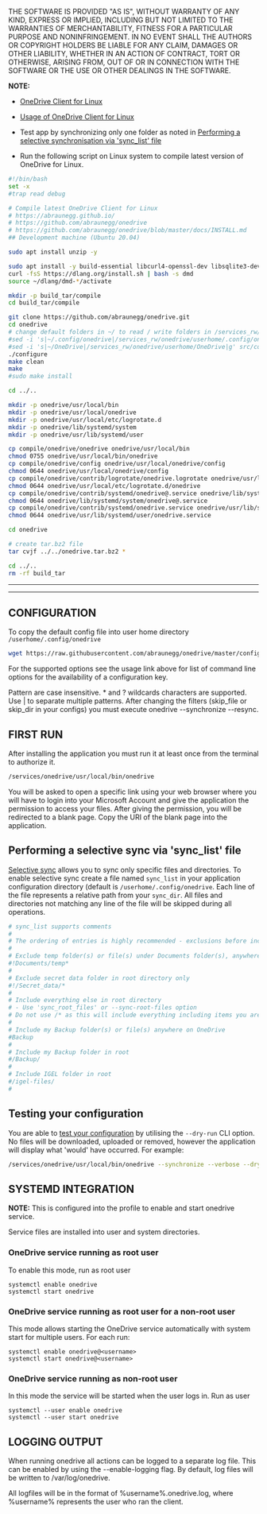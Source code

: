 THE SOFTWARE IS PROVIDED "AS IS", WITHOUT WARRANTY OF ANY KIND, EXPRESS OR IMPLIED, INCLUDING BUT NOT LIMITED TO THE WARRANTIES OF MERCHANTABILITY, FITNESS FOR A PARTICULAR PURPOSE AND NONINFRINGEMENT. IN NO EVENT SHALL THE AUTHORS OR COPYRIGHT HOLDERS BE LIABLE FOR ANY CLAIM, DAMAGES OR OTHER LIABILITY, WHETHER IN AN ACTION OF CONTRACT, TORT OR OTHERWISE, ARISING FROM, OUT OF OR IN CONNECTION WITH THE SOFTWARE OR THE USE OR OTHER DEALINGS IN THE SOFTWARE.


**NOTE:**

- [OneDrive Client for Linux](https://abraunegg.github.io/)

- [Usage of OneDrive Client for Linux](https://github.com/abraunegg/onedrive/blob/master/docs/usage.md)

- Test app by synchronizing only one folder as noted in [Performing a selective synchronisation via 'sync_list' file](https://github.com/abraunegg/onedrive/blob/master/docs/usage.md#performing-a-selective-synchronisation-via-sync_list-file)

- Run the following script on Linux system to compile latest version of OneDrive for Linux.

```bash linenums="1"
#!/bin/bash
set -x
#trap read debug

# Compile latest OneDrive Client for Linux
# https://abraunegg.github.io/
# https://github.com/abraunegg/onedrive
# https://github.com/abraunegg/onedrive/blob/master/docs/INSTALL.md
## Development machine (Ubuntu 20.04)

sudo apt install unzip -y

sudo apt install -y build-essential libcurl4-openssl-dev libsqlite3-dev pkg-config git curl libnotify-dev
curl -fsS https://dlang.org/install.sh | bash -s dmd
source ~/dlang/dmd-*/activate

mkdir -p build_tar/compile
cd build_tar/compile

git clone https://github.com/abraunegg/onedrive.git
cd onedrive
# change default folders in ~/ to read / write folders in /services_rw/onedrive/userhome
#sed -i 's|~/.config/onedrive|/services_rw/onedrive/userhome/.config/onedrive|g' src/config.d
#sed -i 's|~/OneDrive|/services_rw/onedrive/userhome/OneDrive|g' src/config.d
./configure
make clean
make
#sudo make install

cd ../..

mkdir -p onedrive/usr/local/bin
mkdir -p onedrive/usr/local/onedrive
mkdir -p onedrive/usr/local/etc/logrotate.d
mkdir -p onedrive/lib/systemd/system
mkdir -p onedrive/usr/lib/systemd/user

cp compile/onedrive/onedrive onedrive/usr/local/bin
chmod 0755 onedrive/usr/local/bin/onedrive
cp compile/onedrive/config onedrive/usr/local/onedrive/config
chmod 0644 onedrive/usr/local/onedrive/config
cp compile/onedrive/contrib/logrotate/onedrive.logrotate onedrive/usr/local/etc/logrotate.d/onedrive
chmod 0644 onedrive/usr/local/etc/logrotate.d/onedrive
cp compile/onedrive/contrib/systemd/onedrive@.service onedrive/lib/systemd/system
chmod 0644 onedrive/lib/systemd/system/onedrive@.service
cp compile/onedrive/contrib/systemd/onedrive.service onedrive/usr/lib/systemd/user
chmod 0644 onedrive/usr/lib/systemd/user/onedrive.service

cd onedrive

# create tar.bz2 file
tar cvjf ../../onedrive.tar.bz2 *

cd ../..
rm -rf build_tar
```

-----

-----

## CONFIGURATION

To copy the default config file into user home directory `/userhome/.config/onedrive`

```bash linenums="1"
wget https://raw.githubusercontent.com/abraunegg/onedrive/master/config -O /userhome/.config/onedrive
```

For the supported options see the usage link above for list of  command  line  options for the availability of a configuration key.

Pattern  are  case  insensitive.  * and ? wildcards characters are supported.  Use | to separate multiple patterns. After changing the filters (skip_file or skip_dir in your configs)  you must execute onedrive --synchronize --resync.

## FIRST RUN

After installing the application you must run it at least once from the terminal to authorize it.

```bash linenums="1"
/services/onedrive/usr/local/bin/onedrive
  ```

You will be asked to open a specific link using your web browser  where you  will have to login into your Microsoft Account and give the application the permission to access your files. After  giving  the  permission, you will be redirected to a blank page. Copy the URI of the blank page into the application.

## Performing a selective sync via 'sync_list' file

[Selective sync](https://github.com/abraunegg/onedrive/blob/master/docs/usage.md#performing-a-selective-synchronisation-via-sync_list-file) allows you to sync only specific files and directories. To enable selective sync create a file named `sync_list` in your application configuration directory (default is `/userhome/.config/onedrive`. Each line of the file represents a relative path from your `sync_dir`. All files and directories not matching any line of the file will be skipped during all operations.

```bash linenums="1"
# sync_list supports comments
#
# The ordering of entries is highly recommended - exclusions before inclusions
#
# Exclude temp folder(s) or file(s) under Documents folder(s), anywhere in OneDrive
#!Documents/temp*
#
# Exclude secret data folder in root directory only
#!/Secret_data/*
#
# Include everything else in root directory
# - Use 'sync_root_files' or --sync-root-files option
# Do not use /* as this will include everything including items you are expecting to be excluded
#
# Include my Backup folder(s) or file(s) anywhere on OneDrive
#Backup
#
# Include my Backup folder in root
#/Backup/
#
# Include IGEL folder in root
#/igel-files/
#
```

## Testing your configuration

You are able to [test your configuration](https://github.com/abraunegg/onedrive/blob/master/docs/usage.md#testing-your-configuration) by utilising the `--dry-run` CLI option. No files will be downloaded, uploaded or removed, however the application will display what 'would' have occurred. For example:

```bash linenums="1"
/services/onedrive/usr/local/bin/onedrive --synchronize --verbose --dry-run
```

## SYSTEMD INTEGRATION

**NOTE:** This is configured into the profile to enable and start onedrive service.

Service files are installed into user and system directories.

### OneDrive service running as root user

To enable this mode, run as root user

```
systemctl enable onedrive
systemctl start onedrive
  ```

### OneDrive service running as root user for a non-root user

This mode allows starting  the  OneDrive  service  automatically with system start for multiple users. For each <username> run:

```
systemctl enable onedrive@<username>
systemctl start onedrive@<username>
  ```

### OneDrive service running as non-root user

In  this mode the service will be started when the user logs in. Run as user

```
systemctl --user enable onedrive
systemctl --user start onedrive
  ```

## LOGGING OUTPUT

When running onedrive all actions can be logged to a separate log file. This  can  be  enabled by using the --enable-logging flag.  By default, log files will be written to /var/log/onedrive.

All logfiles will be in the format  of  %username%.onedrive.log,  where %username% represents the user who ran the client.
